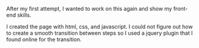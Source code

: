 
After my first attempt, I wanted to work on this again and show my front-end skills.

I created the page with html, css, and javascript. I could not figure out how to create a smooth transition between steps so I used a jquery plugin that I found online for the transition. 

